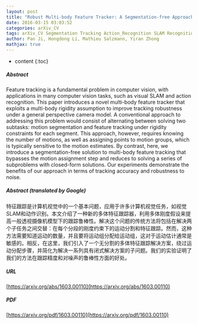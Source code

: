 ```yaml
---
layout: post
title: "Robust Multi-body Feature Tracker: A Segmentation-free Approach"
date: 2016-03-15 03:03:52
categories: arXiv_CV
tags: arXiv_CV Segmentation Tracking Action_Recognition SLAM Recognition
author: Pan Ji, Hongdong Li, Mathieu Salzmann, Yiran Zhong
mathjax: true
---
```


* content
{:toc}

##### Abstract
Feature tracking is a fundamental problem in computer vision, with applications in many computer vision tasks, such as visual SLAM and action recognition. This paper introduces a novel multi-body feature tracker that exploits a multi-body rigidity assumption to improve tracking robustness under a general perspective camera model. A conventional approach to addressing this problem would consist of alternating between solving two subtasks: motion segmentation and feature tracking under rigidity constraints for each segment. This approach, however, requires knowing the number of motions, as well as assigning points to motion groups, which is typically sensitive to the motion estimates. By contrast, here, we introduce a segmentation-free solution to multi-body feature tracking that bypasses the motion assignment step and reduces to solving a series of subproblems with closed-form solutions. Our experiments demonstrate the benefits of our approach in terms of tracking accuracy and robustness to noise.

##### Abstract (translated by Google)
特征跟踪是计算机视觉中的一个基本问题，应用于许多计算机视觉任务，如视觉SLAM和动作识别。本文介绍了一种新的多体特征跟踪器，利用多体刚度假设来提高一般透视摄像机模型下的跟踪鲁棒性。解决这个问题的传统方法将包括在解决两个子任务之间交替：在每个分段的刚度约束下的运动分割和特征跟踪。然而，这种方法需要知道运动的数量，并且要将运动组分配给运动组，这对于运动估计通常是敏感的。相反，在这里，我们引入了一个无分割的多体特征跟踪解决方案，绕过运动分配步骤，并简化为解决一系列具有闭式解决方案的子问题。我们的实验证明了我们的方法在跟踪精度和对噪声的鲁棒性方面的好处。

##### URL
[https://arxiv.org/abs/1603.00110](https://arxiv.org/abs/1603.00110)

##### PDF
[https://arxiv.org/pdf/1603.00110](https://arxiv.org/pdf/1603.00110)

